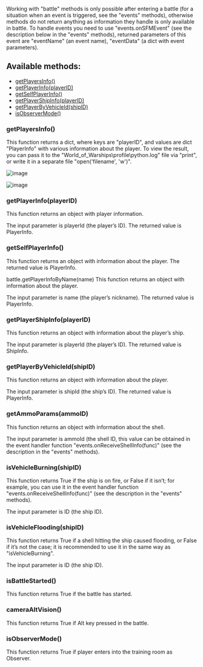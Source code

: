 Working with "battle" methods is only possible after entering a battle (for a situation when an event is triggered, see the "events" methods), otherwise methods do not return anything as information they handle is only available in battle. To handle events you need to use "events.onSFMEvent" (see the description below in the "events" methods), returned parameters of this event are "eventName" (an event name), "eventData" (a dict with event parameters).

## Available methods:

- [getPlayersInfo()](#getplayersinfo)
- [getPlayerInfo(playerID)](#getplayerinfoplayerID)
- [getSelfPlayerInfo()](#getselfplayerinfo)
- [getPlayerShipInfo(playerID)](#getplayershipinfoplayerID)
- [getPlayerByVehicleId(shipID)](#getPlayerByVehicleIdshipID)
- [isObserverMode()](#isobservermode)



### getPlayersInfo()
This function returns a dict, where keys are "playerID", and values are dict "PlayerInfo" with various information about the player.
To view the result, you can pass it to the "World_of_Warships\profile\python.log" file via "print", or write it in a separate file "open('filename', 'w')".

![image](https://github.com/wgmods/Mods-API-Documentation/assets/167185926/be7eeaca-9e6b-4d75-a878-f4500789a862)

![image](https://github.com/wgmods/Mods-API-Documentation/assets/167185926/486b4d27-f7f9-4f34-985f-52b7930ad7cf)

### getPlayerInfo(playerID)
This function returns an object with player information.

The input parameter is playerId (the player’s ID). The returned value is PlayerInfo.

### getSelfPlayerInfo()
This function returns an object with information about the player. The returned value is PlayerInfo.

battle.getPlayerInfoByName(name)
This function returns an object with information about the player.

The input parameter is name (the player’s nickname). The returned value is PlayerInfo.

### getPlayerShipInfo(playerID)
This function returns an object with information about the player’s ship.

The input parameter is playerId (the player’s ID). The returned value is ShipInfo.

### getPlayerByVehicleId(shipID)
This function returns an object with information about the player.

The input parameter is shipId (the ship’s ID). The returned value is PlayerInfo.

### getAmmoParams(ammoID)
This function returns an object with information about the shell.

The input parameter is ammoId (the shell ID, this value can be obtained in the event handler function "events.onReceiveShellInfo(func)" (see the description in the "events" methods).

### isVehicleBurning(shipID)
This function returns True if the ship is on fire, or False if it isn’t; for example, you can use it in the event handler function "events.onReceiveShellInfo(func)" (see the description in the "events" methods).

The input parameter is ID (the ship ID).

### isVehicleFlooding(shipID)
This function returns True if a shell hitting the ship caused flooding, or False if it’s not the case; it is recommended to use it in the same way as "isVehicleBurning".

The input parameter is ID (the ship ID).

### isBattleStarted()
This function returns True if the battle has started.

### cameraAltVision()
This function returns True if Alt key pressed in the battle.

### isObserverMode()
This function returns True if player enters into the training room as Observer.





